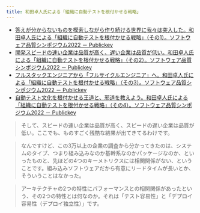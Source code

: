 ```yaml
---
title: 和田卓人氏による「組織に自動テストを根付かせる戦略」
---
```


- [答えが分からないものを模索しながら作り続ける世界に我々は突入した。和田卓人氏による「組織に自動テストを根付かせる戦略」（その1）。ソフトウェア品質シンポジウム2022 － Publickey](https://www.publickey1.jp/blog/22/12022.html)
- [開発スピードの速い企業は品質が高く、遅い企業は品質が低い。和田卓人氏による「組織に自動テストを根付かせる戦略」（その2）。ソフトウェア品質シンポジウム2022 － Publickey](https://www.publickey1.jp/blog/22/22022_1.html)
- [フルスタックエンジニアから「フルサイクルエンジニア」へ。和田卓人氏による「組織に自動テストを根付かせる戦略」（その3）。ソフトウェア品質シンポジウム2022 － Publickey](https://www.publickey1.jp/blog/22/32022.html)
- [自動テスト文化を根付かせる王道と、邪道を教えよう。和田卓人氏による「組織に自動テストを根付かせる戦略」（その4）。ソフトウェア品質シンポジウム2022 － Publickey](https://www.publickey1.jp/blog/22/42022.html)


> そして、スピードの速い企業は品質が高く、スピードの遅い企業は品質が低い。ここでも、ものすごく残酷な結果が出てきてるわけです。

> なんですけど、この3万以上の企業の調査から分かってきたのは、システムのタイプ、つまり組み込みなのか基幹系なのかパッケージなのか、といったものと、先ほどの4つのキーメトリクスには相関関係がない、ということです。組み込みソフトウェアだから有意にリードタイムが長いとか、そういうことはなかった。

> アーキテクチャの2つの特性にパフォーマンスとの相関関係があったという、その2つの特性とは何なのか。それは「テスト容易性」と「デプロイ容易性（デプロイ独立性）」です。
